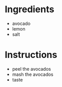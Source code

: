 # Ingredients
- avocado
- lemon
- salt
# Instructions
- peel the avocados
- mash the avocados
- taste

